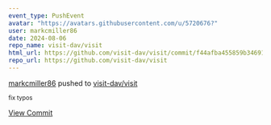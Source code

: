 ```yaml
---
event_type: PushEvent
avatar: "https://avatars.githubusercontent.com/u/5720676?"
user: markcmiller86
date: 2024-08-06
repo_name: visit-dav/visit
html_url: https://github.com/visit-dav/visit/commit/f44afba455859b34691725ce77177c22a3b78cdf
repo_url: https://github.com/visit-dav/visit
---
```


<a href='https://github.com/markcmiller86' target='_blank'>markcmiller86</a> pushed to <a href='https://github.com/visit-dav/visit' target='_blank'>visit-dav/visit</a>

<small>fix typos</small>

<a href='https://github.com/visit-dav/visit/commit/f44afba455859b34691725ce77177c22a3b78cdf' target='_blank'>View Commit</a>